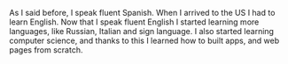 As I said before, I speak fluent Spanish. When I arrived to the US I had to learn English.
Now that I speak fluent English I started learning more languages, like Russian, Italian and sign language. 
I also started learning computer science, and thanks to this I learned how to built apps, and web pages from scratch. 
